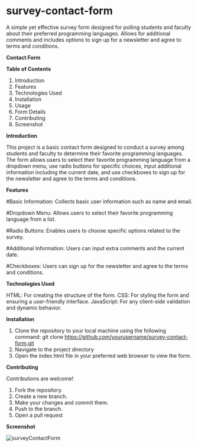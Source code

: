# survey-contact-form
A simple yet effective survey form designed for polling students and faculty about their preferred programming languages. Allows for additional comments and includes options to sign up for a newsletter and agree to terms and conditions.

**Contact Form**

**Table of Contents**

1. Introduction
2. Features
3. Technologies Used
4. Installation
5. Usage
6. Form Details
7. Contributing
8. Screenshot

**Introduction**

This project is a basic contact form designed to conduct a survey among students and faculty to determine their favorite programming languages. The form allows users to select their favorite programming language from a dropdown menu, use radio buttons for specific choices, input additional information including the current date, and use checkboxes to sign up for the newsletter and agree to the terms and conditions.

**Features**

#Basic Information: Collects basic user information such as name and email.

#Dropdown Menu: Allows users to select their favorite programming language from a list.

#Radio Buttons: Enables users to choose specific options related to the survey.

#Additional Information: Users can input extra comments and the current date.

#Checkboxes: Users can sign up for the newsletter and agree to the terms and conditions.


**Technologies Used**

HTML: For creating the structure of the form.
CSS: For styling the form and ensuring a user-friendly interface.
JavaScript: For any client-side validation and dynamic behavior.

**Installation**

1. Clone the repository to your local machine using the following command:
git clone https://github.com/yourusername/survey-contact-form.git
2. Navigate to the project directory
3. Open the index.html file in your preferred web browser to view the form.

**Contributing**

Contributions are welcome!
1. Fork the repository.
2. Create a new branch.
3. Make your changes and commit them.
4. Push to the branch.
5. Open a pull request

**Screenshot**

![surveyContactForm](https://github.com/Mandla-tech/survey-contact-form/assets/122727482/db4c0daa-6802-48a5-84f0-9ab77ccda635)

